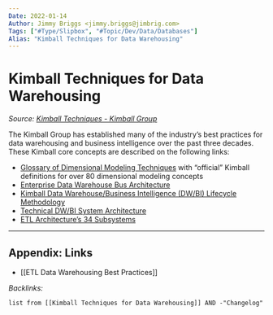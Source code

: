 ```yaml
---
Date: 2022-01-14
Author: Jimmy Briggs <jimmy.briggs@jimbrig.com>
Tags: ["#Type/Slipbox", "#Topic/Dev/Data/Databases"]
Alias: "Kimball Techniques for Data Warehousing"
---
```


# Kimball Techniques for Data Warehousing

*Source: [Kimball Techniques - Kimball Group](https://www.kimballgroup.com/data-warehouse-business-intelligence-resources/kimball-techniques/)*

The Kimball Group has established many of the industry’s best practices for data warehousing and business intelligence over the past three decades. These Kimball core concepts are described on the following links:

-   [Glossary of Dimensional Modeling Techniques](http://www.kimballgroup.com/data-warehouse-business-intelligence-resources/kimball-techniques/dimensional-modeling-techniques) with “official” Kimball definitions for over 80 dimensional modeling concepts
-   [Enterprise Data Warehouse Bus Architecture](http://www.kimballgroup.com/data-warehouse-business-intelligence-resources/kimball-techniques/kimball-data-warehouse-bus-architecture/)
-   [Kimball Data Warehouse/Business Intelligence (DW/BI) Lifecycle Methodology](http://www.kimballgroup.com/data-warehouse-business-intelligence-resources/kimball-techniques/dw-bi-lifecycle-method)
-   [Technical DW/BI System Architecture](http://www.kimballgroup.com/data-warehouse-business-intelligence-resources/kimball-techniques/technical-dw-bi-system-architecture)
-   [ETL Architecture’s 34 Subsystems](http://www.kimballgroup.com/data-warehouse-business-intelligence-resources/kimball-techniques/etl-architecture-34-subsystems/ "ETL Architecture 34 Subsystems")

***

## Appendix: Links

- [[ETL Data Warehousing Best Practices]]


*Backlinks:*

```dataview
list from [[Kimball Techniques for Data Warehousing]] AND -"Changelog"
```